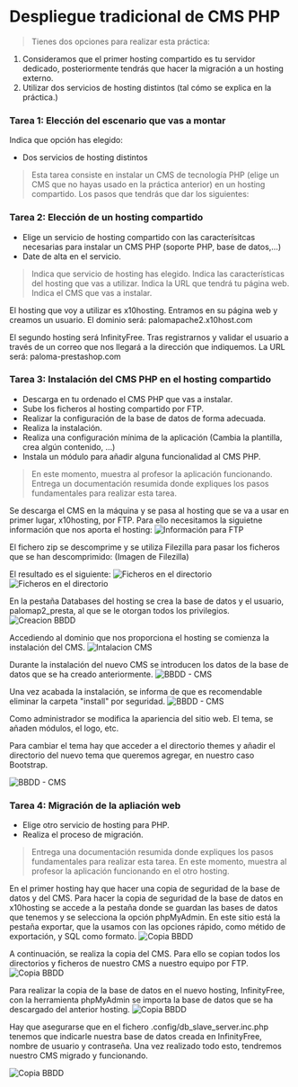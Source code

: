 
# Despliegue tradicional de CMS PHP

> Tienes dos opciones para realizar esta práctica:
1. Consideramos que el primer hosting compartido es tu servidor dedicado, posteriormente tendrás que hacer la migración a un hosting externo.
2. Utilizar dos servicios de hosting distintos (tal cómo se explica en la práctica.)

### Tarea 1: Elección del escenario que vas a montar

Indica que opción has elegido:
- Dos servicios de hosting distintos

> Esta tarea consiste en instalar un CMS de tecnología PHP (elige un CMS que no hayas usado en la práctica anterior) en un hosting compartido. Los pasos que tendrás que dar los siguientes:

### Tarea 2: Elección de un hosting compartido
- Elige un servicio de hosting compartido con las caracterísitcas necesarias para instalar un CMS PHP (soporte PHP, base de datos,…)
- Date de alta en el servicio.

> Indica que servicio de hosting has elegido. Indica las características del hosting que vas a utilizar. Indica la URL que tendrá tu página web. Indica el CMS que vas a instalar.

El hosting que voy a utilizar es x10hosting. Entramos en su página web y creamos un usuario. El dominio será: palomapache2.x10host.com

El segundo hosting será InfinityFree. Tras registrarnos y validar el usuario a través de un correo que nos llegará a la dirección que indiquemos. La URL será: paloma-prestashop.com



### Tarea 3: Instalación del CMS PHP en el hosting compartido
- Descarga en tu ordenado el CMS PHP que vas a instalar.
- Sube los ficheros al hosting compartido por FTP.
- Realizar la configuración de la base de datos de forma adecuada.
- Realiza la instalación.
- Realiza una configuración mínima de la aplicación (Cambia la plantilla, crea algún contenido, …)
- Instala un módulo para añadir alguna funcionalidad al CMS PHP.

> En este momento, muestra al profesor la aplicación funcionando. Entrega un documentación resumida donde expliques los pasos fundamentales para realizar esta tarea.

Se descarga el CMS en la máquina y se pasa al hosting que se va a usar en primer lugar, x10hosting, por FTP. Para ello necesitamos la siguietne información que nos aporta el hosting:
![Información para FTP](images/Img_tarea3A.png)

El fichero zip se descomprime y se utiliza Filezilla para pasar los ficheros que se han descomprimido:
(Imagen de Filezilla)

El resultado es el siguiente:
![Ficheros en el directorio](images/Img_4C.png)
![Ficheros en el directorio](images/Img_tarea3B.png)

En la pestaña Databases del hosting se crea la base de datos y el usuario, palomap2_presta, al que se le otorgan todos los privilegios.
![Creacion BBDD](images/Img_tarea3C.png)

Accediendo al dominio que nos proporciona el hosting se comienza la instalación del CMS.
![Intalacion CMS](images/Img_tarea3D.png)

Durante la instalación del nuevo CMS se introducen los datos de la base de datos que se ha creado anteriormente. 
![BBDD - CMS](images/Img_tarea3E.png)

Una vez acabada la instalación, se informa de que es recomendable eliminar la carpeta "install" por seguridad.
![BBDD - CMS](images/Img_tarea3F.png)

Como administrador se modifica la apariencia del sitio web. El tema, se añaden módulos, el logo, etc.

Para cambiar el tema hay que acceder a el directorio themes y añadir el directorio del nuevo tema que queremos agregar, en nuestro caso Bootstrap.

![BBDD - CMS](images/Img_tarea3G.png)



### Tarea 4: Migración de la apliación web
- Elige otro servicio de hosting para PHP.
- Realiza el proceso de migración.

> Entrega una documentación resumida donde expliques los pasos fundamentales para realizar esta tarea. En este momento, muestra al profesor la aplicación funcionando en el otro hosting.

En el primer hosting hay que hacer una copia de seguridad de la base de datos y del CMS. Para hacer la copia de seguridad de la base de datos en x10hosting se accede a la pestaña donde se guardan las bases de datos que tenemos y se selecciona la opción phpMyAdmin. En este sitio está la pestaña exportar, que la usamos con las opciones rápido, como métido de exportación, y SQL como formato. 
![Copia BBDD](images/Img_tarea3H.png)

A continuación, se realiza la copia del CMS. Para ello se copian todos los directorios y ficheros de nuestro CMS a nuestro equipo por FTP.
![Copia BBDD](images/Imd_4D.png)


Para realizar la copia de la base de datos en el nuevo hosting, InfinityFree, con la herramienta phpMyAdmin se importa la base de datos que se ha descargado del anterior hosting.
![Copia BBDD](images/Img_imptExt.png)

Hay que asegurarse que en el fichero .config/db_slave_server.inc.php tenemos que indicarle nuestra base de datos creada en InfinityFree, nombre de usuario y contraseña.
Una vez realizado todo esto, tendremos nuestro CMS migrado y funcionando.

![Copia BBDD](images/Img_tarea4DE.png)


